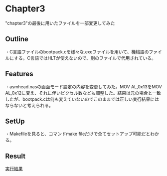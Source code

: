 # Chapter3
 
"chapter3"の最後に用いたファイルを一部変更してみた
 
## Outline
 
・C言語ファイルのbootpack.cを様々な.exeファイルを用いて、機械語のファイルにする。C言語ではHLTが使えないので、別のファイルで代用されている。
 
## Features
 
・asmhead.nasの画面モード設定の内容を変更してみた。MOV  AL,0x13をMOV  AL,0x12に変え、それに伴いピクセル数なども調整した。結果は元の場合と一致したが、bootpack.cは何も変えていないのでこのままでは正しい実行結果にはならないと考えられる。


## SetUp
・Makefileを見ると、コマンドmake fileだけで全てセットアップ可能だとわかる。

 
## Result
[実行結果](./screenshot_chap3.png)
 
 
